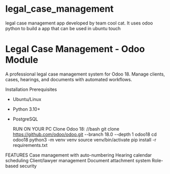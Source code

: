 # legal_case_management
legal case management app developed by team cool cat. It uses odoo python to build a app that can be used in ubuntu touch

# Legal Case Management - Odoo Module

A professional legal case management system for Odoo 18. Manage clients, cases, hearings, and documents with automated workflows.

Installation 
Prerequisites
- Ubuntu/Linux
- Python 3.10+
- PostgreSQL

  RUN ON YOUR PC 
Clone Odoo 18:
//bash
git clone https://github.com/odoo/odoo.git --branch 18.0 --depth 1 odoo18
cd odoo18
python3 -m venv venv
source venv/bin/activate
pip install -r requirements.txt

FEATURES 
Case management with auto-numbering
Hearing calendar scheduling
Client/lawyer management
Document attachment system
Role-based security
